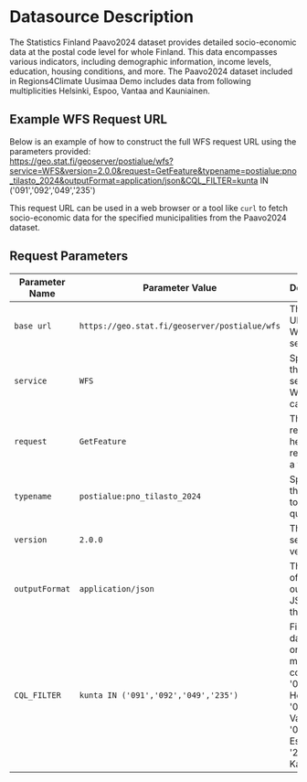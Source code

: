 # Datasource Description

The Statistics Finland Paavo2024 dataset provides detailed socio-economic data at the postal code level for whole Finland. This data encompasses various indicators, including demographic information, income levels, education, housing conditions, and more. The Paavo2024 dataset included in Regions4Climate Uusimaa Demo includes data from following multiplicities Helsinki, Espoo, Vantaa and Kauniainen.

## Example WFS Request URL

Below is an example of how to construct the full WFS request URL using the parameters provided:     
https://geo.stat.fi/geoserver/postialue/wfs?service=WFS&version=2.0.0&request=GetFeature&typename=postialue:pno_tilasto_2024&outputFormat=application/json&CQL_FILTER=kunta IN ('091','092','049','235')

This request URL can be used in a web browser or a tool like `curl` to fetch socio-economic data for the specified municipalities from the Paavo2024 dataset.

## Request Parameters

| Parameter Name | Parameter Value | Description |
| -------------- | --------------- | ----------- |
| `base url` | `https://geo.stat.fi/geoserver/postialue/wfs` | The base URL for the WFS service. |
| `service` | `WFS` | Specifies the type of service, WFS in this case. |
| `request` | `GetFeature` | The type of request, here requesting a feature. |
| `typename` | `postialue:pno_tilasto_2024` | Specifies the dataset to be queried. |
| `version` | `2.0.0` | The WFS service version. |
| `outputFormat` | `application/json` | The format of the output, JSON in this case. |
| `CQL_FILTER` | `kunta IN ('091','092','049','235')` | Filters the data based on municipality codes. '091' for Helsinki, '092' for Vantaa, '049' for Espoo, and '235' for Kauniainen. |

